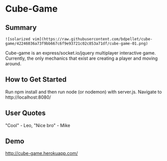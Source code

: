 # Cube-Game #
 
## Summary ##
	![solarized vim](https://raw.githubusercontent.com/bdpellet/cube-game/42246036a73f9bb667c6f9e93721c02c853a71df/cube-game-01.png)
  Cube-game is an express/socket.io/jquery multiplayer interactive game. Currently, the only mechanics that exist are creating a player and moving around.

## How to Get Started ##
  Run npm install and then run node (or nodemon) with server.js. Navigate to http://localhost:8080/

## User Quotes ##
  "Cool" - Leo, "Nice bro" - Mike

## Demo ##
  http://cube-game.herokuapp.com/

